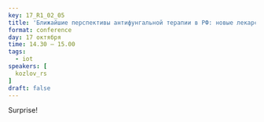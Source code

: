 ```yaml
---
key: 17_R1_02_05
title: 'Ближайшие перспективы антифунгальной терапии в РФ: новые лекарственные формы и новые препараты'
format: conference
day: 17 октября
time: 14.30 – 15.00
tags:
  - iot
speakers: [
  kozlov_rs
]
draft: false
---
```

Surprise!